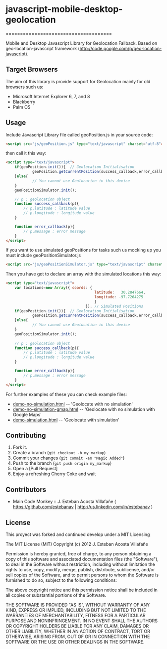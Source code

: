 # javascript-mobile-desktop-geolocation
=====================================

Mobile and Desktop Javascript Library for Geolocation Fallback. Based on geo-location-javascript framework (http://code.google.com/p/geo-location-javascript).

## Target Browsers

The aim of this library is provide support for Geolocation mainly for old browsers such us:

- Microsoft Internet Explorer 6, 7, and 8
- Blackberry
- Palm OS

## Usage

Include Javascript Library file called geoPosition.js in your source code:
~~~ html
<script src="js/geoPosition.js" type="text/javascript" charset="utf-8"></script>
~~~ 
then call it this way:
~~~ html
<script type="text/javascript">
	if(geoPosition.init()){  // Geolocation Initialisation
			geoPosition.getCurrentPosition(success_callback,error_callback,{enableHighAccuracy:true});
	}else{
			// You cannot use Geolocation in this device
	}
	geoPositionSimulator.init(); 

	// p : geolocation object
	function success_callback(p){
		// p.latitude : latitude value
		// p.longitude : longitude value
	}

	function error_callback(p){
		// p.message : error message
	}
</script>
~~~ 
If you want to use simulated geoPositions for tasks such us mocking up you must include geoPositionSimulator.js 
~~~ html
<script src="js/geoPositionSimulator.js" type="text/javascript" charset="utf-8"></script>
~~~ 
Then you have got to declare an array with the simulated locations this way:
~~~ html
<script type="text/javascript">
	var locations=new Array({ coords: {
										latitude: 	30.2847664,
										longitude: -97.7264275
										} 
									}); // Simulated Positions
	if(geoPosition.init()){  // Geolocation Initialisation
			geoPosition.getCurrentPosition(success_callback,error_callback,{enableHighAccuracy:true});
	}else{
			// You cannot use Geolocation in this device
	}
	geoPositionSimulator.init(); 
	
	// p : geolocation object
	function success_callback(p){
		// p.latitude : latitude value
		// p.longitude : longitude value
	}

	function error_callback(p){
		// p.message : error message
	}
</script>
~~~ 

For further examples of these you can check example files:
* [demo-no-simulation.html](https://github.com/estebanav/javascript-mobile-desktop-geolocation/blob/master/demo-no-simulation.html) -- 'Geolocate with no simulation'
* [demo-no-simulation-gmap.html](https://github.com/estebanav/javascript-mobile-desktop-geolocation/blob/master/demo-no-simulation-gmap.html) -- 'Geolocate with no simulation with Google Maps'
* [demo-simulation.html](https://github.com/estebanav/javascript-mobile-desktop-geolocation/blob/master/demo-simulation.html) -- 'Geolocate with simulation'

## Contributing 

1. Fork it.
2. Create a branch (`git checkout -b my_markup`)
3. Commit your changes (`git commit -am "Magic Added"`)
4. Push to the branch (`git push origin my_markup`)
5. Open a [Pull Request]
6. Enjoy a refreshing Cherry Coke and wait

## Contributors

* Main Code Monkey :: J. Esteban Acosta Villafañe ( https://github.com/estebanav  | http://us.linkedin.com/in/estebanav )

## License

This proyect was forked and continued develop under a MIT Licensing

The MIT License (MIT)
Copyright (c) 2012  J. Esteban Acosta Villafañe

Permission is hereby granted, free of charge, to any person obtaining a copy of this software and associated documentation files (the "Software"), to deal in the Software without restriction, including without limitation the rights to use, copy, modify, merge, publish, distribute, sublicense, and/or sell copies of the Software, and to permit persons to whom the Software is furnished to do so, subject to the following conditions:

The above copyright notice and this permission notice shall be included in all copies or substantial portions of the Software.

THE SOFTWARE IS PROVIDED "AS IS", WITHOUT WARRANTY OF ANY KIND, EXPRESS OR IMPLIED, INCLUDING BUT NOT LIMITED TO THE WARRANTIES OF MERCHANTABILITY, FITNESS FOR A PARTICULAR PURPOSE AND NONINFRINGEMENT. IN NO EVENT SHALL THE AUTHORS OR COPYRIGHT HOLDERS BE LIABLE FOR ANY CLAIM, DAMAGES OR OTHER LIABILITY, WHETHER IN AN ACTION OF CONTRACT, TORT OR OTHERWISE, ARISING FROM, OUT OF OR IN CONNECTION WITH THE SOFTWARE OR THE USE OR OTHER DEALINGS IN THE SOFTWARE.